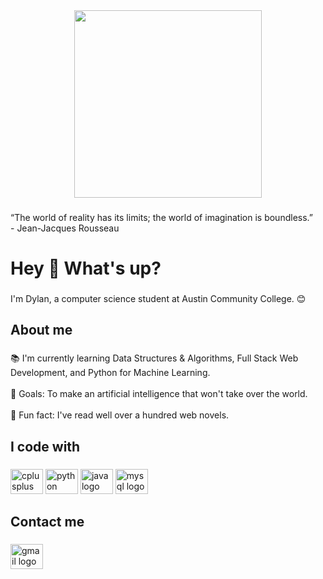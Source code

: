 <div align="center">
  <img height="300" src="https://mj-gallery.com/8c36481c-a3e9-473a-bec7-edb650b6f975/grid_0_640_N.webp"  />
</div>

###

<p align="left">“The world of reality has its limits; the world of imagination is boundless.”<br>- Jean-Jacques Rousseau</p>

###

<h1 align="left">Hey 👋 What's up?</h1>

###

<p align="left">I'm Dylan, a computer science student at Austin Community College. 😊</p>

###

<h2 align="left">About me</h2>

###

<p align="left">📚 I'm currently learning Data Structures & Algorithms, Full Stack Web Development, and Python for Machine Learning.<br><br>🎯 Goals: To make an artificial intelligence that won't take over the world.<br><br>🎲 Fun fact: I've read well over a hundred web novels.</p>

###

<h2 align="left">I code with</h2>

###

<div align="left">
  <img src="https://cdn.jsdelivr.net/gh/devicons/devicon/icons/cplusplus/cplusplus-original.svg" height="40" width="52" alt="cplusplus logo"  />
  <img src="https://cdn.jsdelivr.net/gh/devicons/devicon/icons/python/python-original.svg" height="40" width="52" alt="python logo"  />
  <img src="https://cdn.jsdelivr.net/gh/devicons/devicon/icons/java/java-original.svg" height="40" width="52" alt="java logo"  />
  <img src="https://cdn.jsdelivr.net/gh/devicons/devicon/icons/mysql/mysql-original.svg" height="40" width="52" alt="mysql logo"  />
</div>

###

<h2 align="left">Contact me</h2>

###

<div align="left">
  <a href="klinedylan46@gmail.com" target="_blank">
    <img src="https://raw.githubusercontent.com/maurodesouza/profile-readme-generator/master/src/assets/icons/social/gmail/default.svg" width="52" height="40" alt="gmail logo"  />
  </a>
</div>

###
